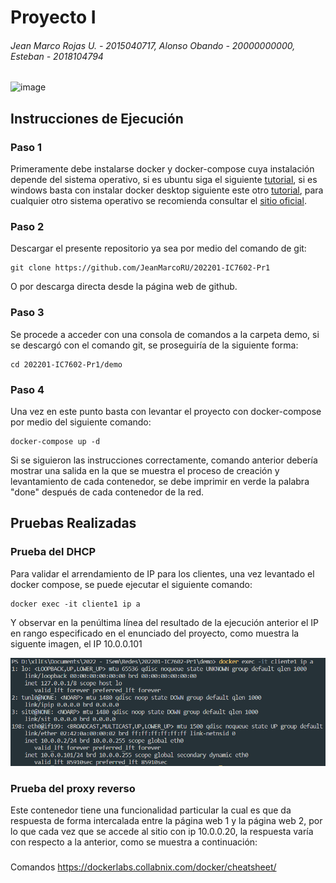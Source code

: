 # Proyecto I

###### Jean Marco Rojas U. - 2015040717, Alonso Obando - 20000000000, Esteban - 2018104794

![image](https://user-images.githubusercontent.com/15478613/162591470-a658ec42-2ce4-4e73-abef-aea8b82d2c0d.png)

## Instrucciones de Ejecución

### Paso 1

Primeramente debe instalarse docker y docker-compose cuya instalación depende del sistema operativo, si es ubuntu siga el siguiente [tutorial](https://www.digitalocean.com/community/tutorials/how-to-install-and-use-docker-compose-on-ubuntu-20-04-es), si es windows basta con instalar docker desktop siguiente este otro [tutorial](https://docs.docker.com/desktop/windows/install/), para cualquier otro sistema operativo se recomienda consultar el [sitio oficial](https://docs.docker.com/get-docker/).

### Paso 2

Descargar el presente repositorio ya sea por medio del comando de git:

```
git clone https://github.com/JeanMarcoRU/202201-IC7602-Pr1
```

O por descarga directa desde la página web de github.

### Paso 3

Se procede a acceder con una consola de comandos a la carpeta demo, si se descargó con el comando git, se proseguiría de la siguiente forma:

```
cd 202201-IC7602-Pr1/demo
```

### Paso 4

Una vez en este punto basta con levantar el proyecto con docker-compose por medio del siguiente comando:

```
docker-compose up -d
```

Si se siguieron las instrucciones correctamente, comando anterior debería mostrar una salida en la que se muestra el proceso de creación y levantamiento de cada contenedor, se debe imprimir en verde la palabra "done" después de cada contenedor de la red.

## Pruebas Realizadas

### Prueba del DHCP

Para validar el arrendamiento de IP para los clientes, una vez levantado el docker compose, se puede ejecutar el siguiente comando:

```
docker exec -it cliente1 ip a
```

Y observar en la penúltima línea del resultado de la ejecución anterior el IP en rango especificado en el enunciado del proyecto, como muestra la siguente imagen, el IP 10.0.0.101

![imagen](https://github.com/JeanMarcoRU/202201-IC7602-Pr1/blob/main/pruebas/cliente1%20ip%20address.png)

### Prueba del proxy reverso

Este contenedor tiene una funcionalidad particular la cual es que da respuesta de forma intercalada entre la página web 1 y la página web 2, por lo que cada vez que se accede al sitio con ip 10.0.0.20, la respuesta varía con respecto a la anterior, como se muestra a continuación:

###

Comandos
https://dockerlabs.collabnix.com/docker/cheatsheet/
